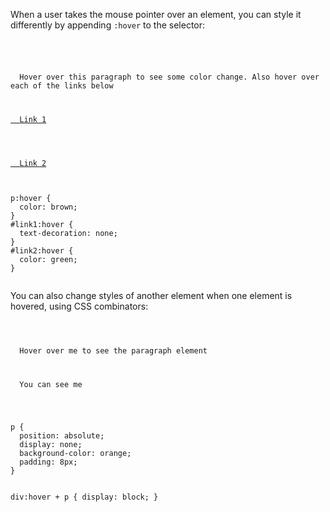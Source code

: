 When a user takes the mouse pointer over an element,
you can style it differently by
appending `:hover` to the selector:

<codeblock language="css" type="lesson">
<code>
<panel language="html">
<p>
  Hover over this paragraph to see some color change. Also hover over each of the links below
</p>
<a href="#" id="link1">
  Link 1
</a><br></br>
<a href="#" id="link2">
  Link 2
</a>
</panel>
<panel language="css">
p:hover {
  color: brown;
}
#link1:hover {
  text-decoration: none;
}
#link2:hover {
  color: green;
}
</panel>
</code>
</codeblock>

You can also change styles of
another element when one element
is hovered, using CSS combinators:

<codeblock language="css" type="lesson">
<code>
<panel language="html">
<div>
  Hover over me to see the paragraph element
</div>
<p>
  You can see me
</p>
</panel>
<panel language="css">
p {
  position: absolute;
  display: none;
  background-color: orange;
  padding: 8px;
}

div:hover + p {
  display: block;
}
</panel>
</code>
</codeblock>